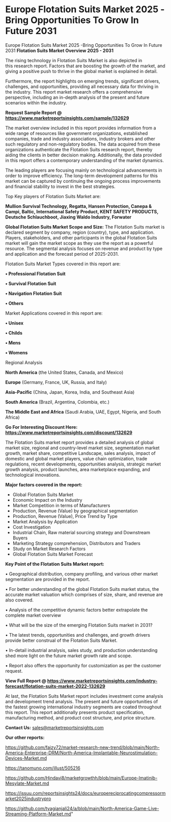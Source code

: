 # Europe Flotation Suits Market 2025 -Bring Opportunities To Grow In Future 2031
Europe Flotation Suits Market 2025 -Bring Opportunities To Grow In Future 2031
<Strong> Flotation Suits Market Overview 2025 - 2031</strong>

The rising technology in Flotation Suits Market is also depicted in this research report. Factors that are boosting the growth of the market, and giving a positive push to thrive in the global market is explained in detail.

Furthermore, the report highlights on emerging trends, significant drivers, challenges, and opportunities, providing all necessary data for thriving in the industry. This report market research offers a comprehensive perspective, including an in-depth analysis of the present and future scenarios within the industry.

<strong>Request Sample Report @ <a href=https://www.marketreportsinsights.com/sample/132629>https://www.marketreportsinsights.com/sample/132629</a></strong>

The market overview included in this report provides information from a wide range of resources like government organizations, established companies, trade and industry associations, industry brokers and other such regulatory and non-regulatory bodies. The data acquired from these organizations authenticate the Flotation Suits research report, thereby aiding the clients in better decision making. Additionally, the data provided in this report offers a contemporary understanding of the market dynamics.

The leading players are focusing mainly on technological advancements in order to improve efficiency. The long-term development patterns for this market can be captured by continuing the ongoing process improvements and financial stability to invest in the best strategies.

Top Key players of Flotation Suits Market are:

<strong>Mullion Survival Technology, Regatta, Hansen Protection, Canepa & Campi, Baltic, International Safety Product, KENT SAFETY PRODUCTS, Deutsche Schlauchboot, Jiaxing Waldo Industry, Forwater</strong>

<strong><b>Global Flotation Suits Market Scope and Size:</b></strong>
The Flotation Suits market is declared segment by company, region (country), type, and application. Players, stakeholders, and other participants in the global Flotation Suits market will gain the market scope as they use the report as a powerful resource. The segmental analysis focuses on revenue and product by type and application and the forecast period of 2025-2031.

Flotation Suits Market Types covered in this report are:

<strong>• Professional Flotation Suit

• Survival Flotation Suit

• Navigation Flotation Suit

• Others</strong>

Market Applications covered in this report are:

<strong>• Unisex

• Childs

• Mens

• Womens</strong> 

Regional Analysis

<strong>North America</strong> (the United States, Canada, and Mexico)

<strong>Europe</strong> (Germany, France, UK, Russia, and Italy)

<strong>Asia-Pacific</strong> (China, Japan, Korea, India, and Southeast Asia)

<strong>South America</strong> (Brazil, Argentina, Colombia, etc.)

<strong>The Middle East and Africa</strong> (Saudi Arabia, UAE, Egypt, Nigeria, and South Africa)

<strong>Go For Interesting Discount Here: <a href=https://www.marketreportsinsights.com/discount/132629>https://www.marketreportsinsights.com/discount/132629</a></strong>

The Flotation Suits market report provides a detailed analysis of global market size, regional and country-level market size, segmentation market growth, market share, competitive Landscape, sales analysis, impact of domestic and global market players, value chain optimization, trade regulations, recent developments, opportunities analysis, strategic market growth analysis, product launches, area marketplace expanding, and technological innovations.

<strong><b>Major factors covered in the report:</b></strong>
<ul>
  <li>Global Flotation Suits Market </li>
  <li>Economic Impact on the Industry</li>
  <li>Market Competition in terms of Manufacturers</li>
  <li>Production, Revenue (Value) by geographical segmentation</li>
  <li>Production, Revenue (Value), Price Trend by Type</li>
  <li>Market Analysis by Application</li>
  <li>Cost Investigation</li>
  <li>Industrial Chain, Raw material sourcing strategy and Downstream Buyers</li>
  <li>Marketing Strategy comprehension, Distributors and Traders</li>
  <li>Study on Market Research Factors</li>
  <li>Global Flotation Suits Market Forecast</li>
</ul>

<strong><b>Key Point of the Flotation Suits Market report:</b></strong>

• Geographical distribution, company profiling, and various other market segmentation are provided in the report.

• For better understanding of the global Flotation Suits market status, the accurate market valuation which comprises of size, share, and revenue are also covered.

• Analysis of the competitive dynamic factors better extrapolate the complete market overview

• What will be the size of the emerging Flotation Suits market in 2031?

• The latest trends, opportunities and challenges, and growth drivers provide better construal of the Flotation Suits Market.

• In-detail industrial analysis, sales study, and production understanding shed more light on the future market growth rate and scope.

• Report also offers the opportunity for customization as per the customer request.

<strong><b>View Full Report @ <a href=https://www.marketreportsinsights.com/industry-forecast/flotation-suits-market-2022-132629>https://www.marketreportsinsights.com/industry-forecast/flotation-suits-market-2022-132629</a></b></strong>


At last, the Flotation Suits Market report includes investment come analysis and development trend analysis. The present and future opportunities of the fastest growing international industry segments are coated throughout this report. This report additionally presents product specification, manufacturing method, and product cost structure, and price structure.

<strong>Contact Us:</strong>
sales@marketreportsinsights.com

<strong>Our other reports:</strong>

<a href=https://github.com/faizy72/market-research-new-trend/blob/main/North-America-Enterprise-DRM/North-America-Implantable-Neurostimulation-Devices-Market.md>https://github.com/faizy72/market-research-new-trend/blob/main/North-America-Enterprise-DRM/North-America-Implantable-Neurostimulation-Devices-Market.md</a>

<a href=https://tanomuno.com/illust/505216>https://tanomuno.com/illust/505216</a>

<a href=https://github.com/Hindavi8/marketgrowthh/blob/main/Europe-Imatinib-Mesylate-Market.md>https://github.com/Hindavi8/marketgrowthh/blob/main/Europe-Imatinib-Mesylate-Market.md</a>

<a href=https://issuu.com/reportsinsights24/docs/europereciprocatingcompressormarket2025industrypro>https://issuu.com/reportsinsights24/docs/europereciprocatingcompressormarket2025industrypro</a>

<a href=https://github.com/tyagianjali24/a/blob/main/North-America-Game-Live-Streaming-Platform-Market.md>https://github.com/tyagianjali24/a/blob/main/North-America-Game-Live-Streaming-Platform-Market.md</a>"
